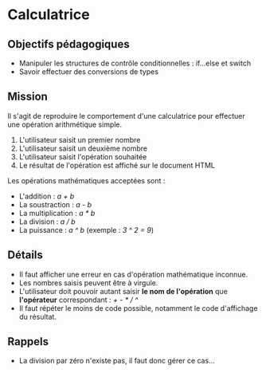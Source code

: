 # Calculatrice
## Objectifs pédagogiques

- Manipuler les structures de contrôle conditionnelles : if...else et switch
- Savoir effectuer des conversions de types

## Mission
Il s'agit de reproduire le comportement d'une calculatrice pour effectuer une opération arithmétique simple.

1. L'utilisateur saisit un premier nombre
2. L'utilisateur saisit un deuxième nombre
3. L'utilisateur saisit l'opération souhaitée
4. Le résultat de l'opération est affiché sur le document HTML

Les opérations mathématiques acceptées sont :

* L'addition : *a + b*
* La soustraction : *a - b*
* La multiplication : *a * b*
* La division : *a / b*
* La puissance : *a ^ b* (exemple : *3 ^ 2 = 9*)

## Détails

* Il faut afficher une erreur en cas d'opération mathématique inconnue.
* Les nombres saisis peuvent être à virgule.
* L'utilisateur doit pouvoir autant saisir **le nom de l'opération** que **l'opérateur** correspondant : *+ - * / ^*
* Il faut répéter le moins de code possible, notamment le code d'affichage du résultat.

## Rappels

* La division par zéro n'existe pas, il faut donc gérer ce cas...